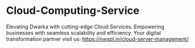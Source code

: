 # Cloud-Computing-Service
Elevating Dwarka with cutting-edge Cloud Services. Empowering businesses with seamless scalability and efficiency. Your digital transformation partner visit us: https://nwspl.in/cloud-server-management/
